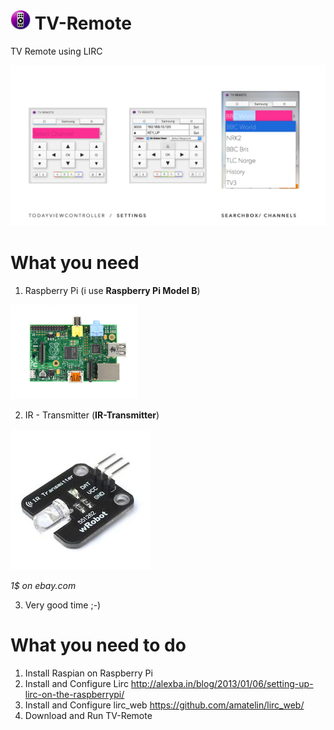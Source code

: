 # ![Logo](/TV%20Remote/Assets.xcassets/AppIcon.appiconset/macOS_32pt_%401x.png) TV-Remote
TV Remote using LIRC

![Screenshot of TV-Remote](https://github.com/bjarnet3/TV-Remote/blob/master/_resources/main_.png) 

# What you need
1. Raspberry Pi (i use **Raspberry Pi Model B**)

<img src="/_resources/raspberry-pi-rev_b.jpg" width="40%" height="40%" />

2. IR - Transmitter (**IR-Transmitter**)

![Single IR-Transmitter](/_resources/ir-transmitter.jpg) 

*1$ on ebay.com*

3. Very good time ;-)

# What you need to do
1. Install Raspian on Raspberry Pi
2. Install and Configure Lirc
http://alexba.in/blog/2013/01/06/setting-up-lirc-on-the-raspberrypi/
3. Install and Configure lirc_web
https://github.com/amatelin/lirc_web/
4. Download and Run TV-Remote
